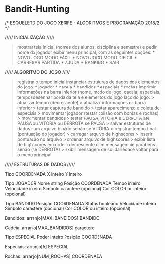 # Bandit-Hunting

/* ESQUELETO DO JOGO XERIFE - ALGORITMOS E PROGRAMAÇÃO 2018/2 */



///// INICIALIZAÇÃO /////

> mostrar tela inicial (nomes dos alunos, disciplina e semestre) e pedir nome do jogador
> exibir menu principal, com as seguintes opções:
	* NOVO JOGO MODO FÁCIL
	* NOVO JOGO MODO DIFÍCIL
	* CARREGAR PARTIDA
	* AJUDA
	* RANKING
	* SAIR



///// ALGORITMO DO JOGO /////

> registrar o tempo inicial
> instanciar estruturas de dados dos elementos do jogo:
	* jogador
	* cadeia
	* bandidos
	* especiais
	* rochas
> imprimir informações na barra inferior (nome, modo de jogo, cadeia, especiais, tempo)
> desenhar borda da tela e elementos do jogo
> laço do jogo:
	> atualizar tempo (decrescente)
	> atualizar informações na barra inferior
	> testar captura de bandido
	> testar aparecimento e coleta de especiais
	> movimentar jogador (testar colisão com bordas e rochas)
	> movimentar bandidos
	> testar PAUSA, VITÓRIA e DERROTA
	até PAUSA ou VITÓRIA ou DERROTA
> se PAUSA
	> salvar estruturas de dados num arquivo binário
> senão se VITÓRIA
	> registrar tempo final (pontuação do jogador)
	> carregar arquivo de highscores
	> inserir pontuação no arquivo
	> ordenar arquivo de highscores
	> exibir lista de highscores em ordem decrescente com mensagem de parabéns
> senão (se DERROTA)
	> exibir mensagem de solidariedade
> voltar para o menu principal



///// ESTRUTURAS DE DADOS /////

Tipo COORDENADA
	X inteiro
	Y inteiro

Tipo JOGADOR
	Nome 	   string
	Posição    COORDENADA
	Tempo	   inteiro
	Velocidade inteiro
	Simbolo	   caractere (opcional)
	Cor	   COLOR ou inteiro (opcional)

Tipo BANDIDO
	Posição	   COORDENADA
	Status	   booleano
	Velocidade inteiro
	Simbolo	   caractere (opcional)
	Cor	   COLOR ou inteiro (opcional)

Bandidos: arranjo[MAX_BANDIDOS] BANDIDO

Cadeia: arranjo[MAX_BANDIDOS] caractere

Tipo ESPECIAL
	Poder	inteiro
	Posição	COORDENADA

Especiais: arranjo[5] ESPECIAL

Rochas: arranjo[NUM_ROCHAS] COORDENADA
